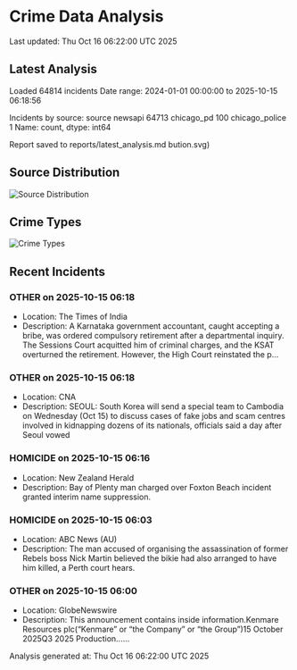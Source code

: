 # Crime Data Analysis
Last updated: Thu Oct 16 06:22:00 UTC 2025

## Latest Analysis

Loaded 64814 incidents
Date range: 2024-01-01 00:00:00 to 2025-10-15 06:18:56

Incidents by source:
source
newsapi           64713
chicago_pd          100
chicago_police        1
Name: count, dtype: int64

Report saved to reports/latest_analysis.md
bution.svg)

## Source Distribution
![Source Distribution](images/source_distribution.svg)

## Crime Types
![Crime Types](images/crime_types.svg)

## Recent Incidents

### OTHER on 2025-10-15 06:18
- Location: The Times of India
- Description: A Karnataka government accountant, caught accepting a bribe, was ordered compulsory retirement after a departmental inquiry. The Sessions Court acquitted him of criminal charges, and the KSAT overturned the retirement. However, the High Court reinstated the p…


### OTHER on 2025-10-15 06:18
- Location: CNA
- Description: SEOUL: South Korea will send a special team to Cambodia on Wednesday (Oct 15) to discuss cases of fake jobs and scam centres involved in kidnapping dozens of its nationals, officials said a day after Seoul vowed


### HOMICIDE on 2025-10-15 06:16
- Location: New Zealand Herald
- Description: Bay of Plenty man charged over Foxton Beach incident granted interim name suppression.


### HOMICIDE on 2025-10-15 06:03
- Location: ABC News (AU)
- Description: The man accused of organising the assassination of former Rebels boss Nick Martin believed the bikie had also arranged to have him killed, a Perth court hears.


### OTHER on 2025-10-15 06:00
- Location: GlobeNewswire
- Description: This announcement contains inside information.Kenmare Resources plc(“Kenmare” or “the Company” or “the Group”)15 October 2025Q3 2025 Production......

Analysis generated at: Thu Oct 16 06:22:00 UTC 2025
